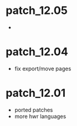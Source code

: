 # patch_12.05
- 
# patch_12.04
- fix export/move pages

# patch_12.01
- ported patches
- more hwr languages
